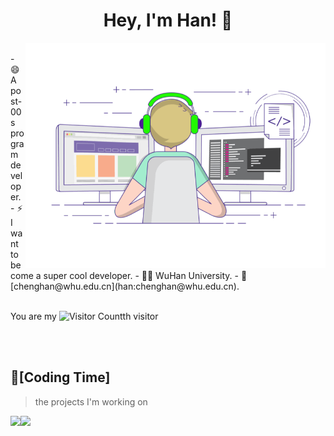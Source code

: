 <!-- ### Hi there 👋 -->

<!--
**chenghancc/chenghancc** is a ✨ _special_ ✨ repository because its `README.md` (this file) appears on your GitHub profile.

Here are some ideas to get you started:

- 🔭 I’m currently working on ...
- 🌱 I’m currently learning ...
- 👯 I’m looking to collaborate on ...
- 🤔 I’m looking for help with ...
- 💬 Ask me about ...
- 📫 How to reach me: ...
- 😄 Pronouns: ...
- ⚡ Fun fact: ...
-->

<h1 align="center">
  Hey, I'm Han! 👋
</h1>
<img align="right" top='60' alt="GIF" src="https://raw.githubusercontent.com/devSouvik/devSouvik/master/gif3.gif" width="480"/>
<br/>
- 😄  A post-00s program developer.
- ⚡  I want to become a super cool developer.
- 👨‍🎓  WuHan University.
- 📧  [chenghan@whu.edu.cn](han:chenghan@whu.edu.cn).
<br/>
<br/>

You are my ![Visitor Count](https://profile-counter.glitch.me/chenghancc/count.svg)th visitor

<br/>
<br/>

## 🌠[Coding Time]
> the projects I'm working on
<div>
    <img height="165" align="left" src="https://github-readme-stats.vercel.app/api?username=chenghancc&theme=calm&show_icons=true" />
    <img src="https://github-readme-stats.vercel.app/api/top-langs/?username=chenghancc&hide=Jupyter+Notebook,ruby,javascript&theme=calm&langs_count=6" />
</div>

<!-- - 🤔 My ![Visitor Count](https://profile-counter.glitch.me/chenghancc/count.svg) visitors! -->
